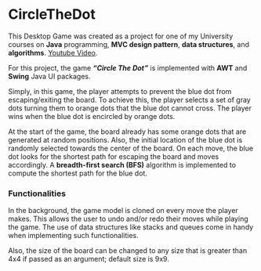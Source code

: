 # **CircleTheDot**

This Desktop Game was created as a project for one of my University courses on **Java** programming, **MVC design pattern**, **data structures**, and **algorithms**. [Youtube Video](https://youtu.be/dDxSfrmjDsE).

For this project, the game ***“Circle The Dot”*** is implemented with **AWT** and **Swing** Java UI packages. 

Simply, in this game, the player attempts to prevent the  blue dot from escaping/exiting the board. To achieve this, the player selects a set of gray dots turning them to orange dots that the blue dot cannot cross. The player wins when the blue dot is encircled by orange dots.

At the start of the game, the board already has some orange dots that are generated at random positions. Also, the initial location of the blue dot is randomly selected towards the center of the board. On each move, the blue dot looks for the shortest path for escaping the board and moves accordingly. A **breadth-first search (BFS)** algorithm is implemented to compute the shortest path for the blue dot.

### **Functionalities**

In the background, the game model is cloned on every move the player makes. This allows the user to undo and/or redo their moves while playing the game. The use of data structures like stacks and queues come in handy when implementing such functionalities.

Also, the size of the board can be changed to any size that is greater than 4x4 if passed as an argument; default size is 9x9.
